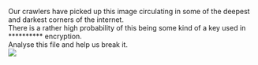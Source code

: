Our crawlers have picked up this image circulating in some of the deepest and darkest corners of the internet.<br>
There is a rather high probability of this being some kind of a key used in ********** encryption.<br>
Analyse this file and help us break it.<br>
<img src='images/26c932b1a01f653204dbf7aebe728a8d4938b587.jpg' border='0' />
